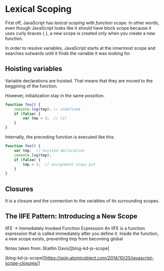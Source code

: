 # Lexical Scoping

First off, JavaScript has *lexical scoping* with *function scope*. In other words,
even though JavaScript looks like it should have block scope because it uses curly
braces { }, a new scope is created only when you create a new function.

In order to resolve variables, JavaScript starts at the innermost scope and searches
outwards until it finds the variable it was looking for.

## Hoisting variables
Variable declarations are hoisted. That means that they are moved to the beggining
of the function.

However, initialization stay in the same possition.

```javascript
function foo() {
    console.log(tmp); // undefined
    if (false) {
        var tmp = 3;  // (1)
    }
}
```

Internally, the preceding function is executed like this:

```javascript
function foo() {
    var tmp;  // hoisted declaration
    console.log(tmp);
    if (false) {
        tmp = 3;  // assignment stays put
    }
}
```

## Closures
It is a closure and the connection to the variables of its surrounding scopes.

## The IIFE Pattern: Introducing a New Scope
IIFE -> Immediately Invoked Function Expression
An IIFE is a function expression that is called immediately after you define it.
Inside the function, a new scope exists, preventing tmp from becoming global

Notes taken from: [Kaitlin Davis][blog-kd-js-scope]

[blog-kd-js-scope][https://spin.atomicobject.com/2014/10/20/javascript-scope-closures/]
